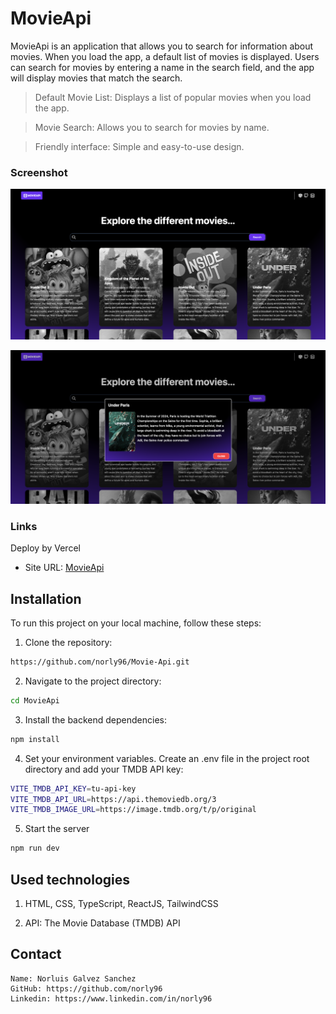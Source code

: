 # MovieApi

MovieApi is an application that allows you to search for information about movies. When you load the app, a default list of movies is displayed. Users can search for movies by entering a name in the search field, and the app will display movies that match the search.

> Default Movie List: Displays a list of popular movies when you load the app.

> Movie Search: Allows you to search for movies by name.

> Friendly interface: Simple and easy-to-use design.

### Screenshot

![](./public/one.png)

![](./public/two.png)

### Links

Deploy by Vercel

- Site URL: [MovieApi](https://movie-api-delta-nine.vercel.app/)

## Installation

To run this project on your local machine, follow these steps:

1. Clone the repository:

```bash
https://github.com/norly96/Movie-Api.git
```

2. Navigate to the project directory:

```bash
cd MovieApi
```

3. Install the backend dependencies:

```bash
npm install
```

4. Set your environment variables. Create an .env file in the project root directory and add your TMDB API key:

```bash
VITE_TMDB_API_KEY=tu-api-key
VITE_TMDB_API_URL=https://api.themoviedb.org/3
VITE_TMDB_IMAGE_URL=https://image.tmdb.org/t/p/original
```

5. Start the server

```bash
npm run dev
```

## Used technologies

1. HTML, CSS, TypeScript, ReactJS, TailwindCSS

2. API: The Movie Database (TMDB) API

## Contact

    Name: Norluis Galvez Sanchez
    GitHub: https://github.com/norly96
    Linkedin: https://www.linkedin.com/in/norly96
